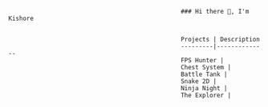                                                     ### Hi there 👋, I'm Kishore 
                                                    
                                                    
                                                    Projects | Description 
                                                    ---------|--------------
                                                    FPS Hunter | 
                                                    Chest System |
                                                    Battle Tank |
                                                    Snake 2D |
                                                    Ninja Night |
                                                    The Explorer |



<!--
**Kishore-Karic/Kishore-Karic** is a ✨ _special_ ✨ repository because its `README.md` (this file) appears on your GitHub profile.

Here are some ideas to get you started:

- 🔭 I’m currently working on ...
- 🌱 I’m currently learning ...
- 👯 I’m looking to collaborate on ...
- 🤔 I’m looking for help with ...
- 💬 Ask me about ...
- 📫 How to reach me: ...
- 😄 Pronouns: ...
- ⚡ Fun fact: ...
-->
